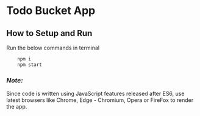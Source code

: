# Todo Bucket App

## How to Setup and Run

Run the below commands in terminal
```sh
    npm i
    npm start
```


### _Note:_

Since code is written using JavaScript features released after ES6, use latest browsers like Chrome, Edge - Chromium, Opera or FireFox to render the app.
